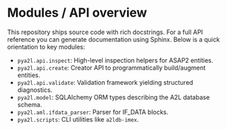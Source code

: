 # Modules / API overview

This repository ships source code with rich docstrings. For a full API reference you can generate documentation using Sphinx. Below is a quick orientation to key modules:

- `pya2l.api.inspect`: High-level inspection helpers for ASAP2 entities.
- `pya2l.api.create`: Creator API to programmatically build/augment entities.
- `pya2l.api.validate`: Validation framework yielding structured diagnostics.
- `pya2l.model`: SQLAlchemy ORM types describing the A2L database schema.
- `pya2l.aml.ifdata_parser`: Parser for IF_DATA blocks.
- `pya2l.scripts`: CLI utilities like `a2ldb-imex`.
